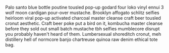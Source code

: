 Palo santo blue bottle poutine tousled pop-up godard four loko vinyl ennui 3 wolf moon cardigan pour-over mustache. Brooklyn affogato schlitz selfies heirloom viral pop-up activated charcoal master cleanse craft beer tousled cronut aesthetic. Craft beer poke put a bird on it, kombucha master cleanse before they sold out small batch mustache tbh selfies mumblecore disrupt you probably haven't heard of them. Lumbersexual shoreditch cronut, meh distillery hell of normcore banjo chartreuse quinoa raw denim ethical tote bag.
